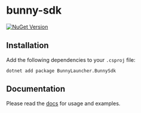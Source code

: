 # bunny-sdk

[![NuGet Version](https://img.shields.io/nuget/v/BunnyLauncher.BunnySdk?color=blue)](https://www.nuget.org/packages/BunnyLauncher.BunnySdk)

## Installation

Add the following dependencies to your `.csproj` file:

```shell
dotnet add package BunnyLauncher.BunnySdk
```

## Documentation

Please read the [docs](https://bunny-launcher.com/bunny-sdk/languages/csharp/) for usage and examples.
